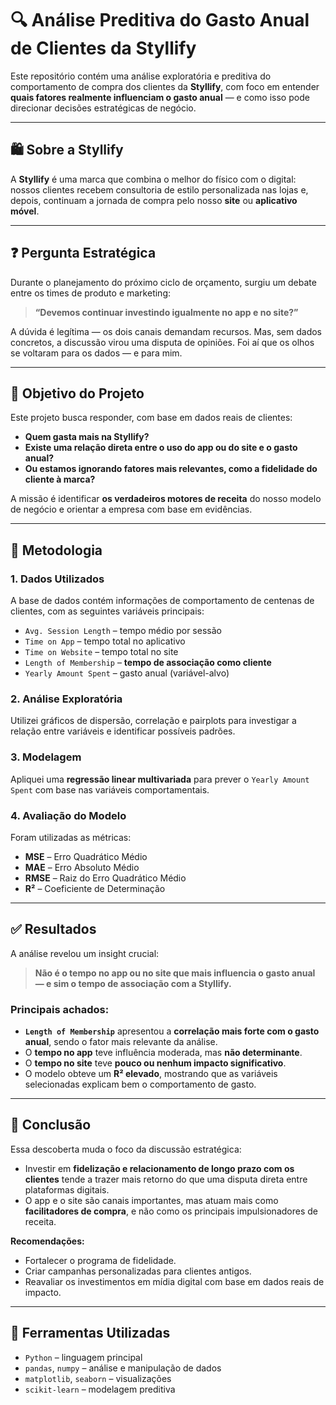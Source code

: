 # 🔍 Análise Preditiva do Gasto Anual de Clientes da Styllify
Este repositório contém uma análise exploratória e preditiva do comportamento de compra dos clientes da **Styllify**, com foco em entender **quais fatores realmente influenciam o gasto anual** — e como isso pode direcionar decisões estratégicas de negócio.

---

## 🛍️ Sobre a Styllify

A **Styllify** é uma marca que combina o melhor do físico com o digital: nossos clientes recebem consultoria de estilo personalizada nas lojas e, depois, continuam a jornada de compra pelo nosso **site** ou **aplicativo móvel**.

---

## ❓ Pergunta Estratégica

Durante o planejamento do próximo ciclo de orçamento, surgiu um debate entre os times de produto e marketing:

> **“Devemos continuar investindo igualmente no app e no site?”**

A dúvida é legítima — os dois canais demandam recursos. Mas, sem dados concretos, a discussão virou uma disputa de opiniões. Foi aí que os olhos se voltaram para os dados — e para mim.

---

## 🎯 Objetivo do Projeto

Este projeto busca responder, com base em dados reais de clientes:

- **Quem gasta mais na Styllify?**
- **Existe uma relação direta entre o uso do app ou do site e o gasto anual?**
- **Ou estamos ignorando fatores mais relevantes, como a fidelidade do cliente à marca?**

A missão é identificar **os verdadeiros motores de receita** do nosso modelo de negócio e orientar a empresa com base em evidências.

---

## 🧠 Metodologia

### 1. Dados Utilizados
A base de dados contém informações de comportamento de centenas de clientes, com as seguintes variáveis principais:

- `Avg. Session Length` – tempo médio por sessão
- `Time on App` – tempo total no aplicativo
- `Time on Website` – tempo total no site
- `Length of Membership` – **tempo de associação como cliente**
- `Yearly Amount Spent` – gasto anual (variável-alvo)

### 2. Análise Exploratória
Utilizei gráficos de dispersão, correlação e pairplots para investigar a relação entre variáveis e identificar possíveis padrões.

### 3. Modelagem
Apliquei uma **regressão linear multivariada** para prever o `Yearly Amount Spent` com base nas variáveis comportamentais.

### 4. Avaliação do Modelo
Foram utilizadas as métricas:
- **MSE** – Erro Quadrático Médio
- **MAE** – Erro Absoluto Médio
- **RMSE** – Raiz do Erro Quadrático Médio
- **R²** – Coeficiente de Determinação

---

## ✅ Resultados

A análise revelou um insight crucial:

> **Não é o tempo no app ou no site que mais influencia o gasto anual — e sim o tempo de associação com a Styllify.**

### Principais achados:
- **`Length of Membership`** apresentou a **correlação mais forte com o gasto anual**, sendo o fator mais relevante da análise.
- O **tempo no app** teve influência moderada, mas **não determinante**.
- O **tempo no site** teve **pouco ou nenhum impacto significativo**.
- O modelo obteve um **R² elevado**, mostrando que as variáveis selecionadas explicam bem o comportamento de gasto.

---

## 📌 Conclusão

Essa descoberta muda o foco da discussão estratégica:

- Investir em **fidelização e relacionamento de longo prazo com os clientes** tende a trazer mais retorno do que uma disputa direta entre plataformas digitais.
- O app e o site são canais importantes, mas atuam mais como **facilitadores de compra**, e não como os principais impulsionadores de receita.

**Recomendações:**
- Fortalecer o programa de fidelidade.
- Criar campanhas personalizadas para clientes antigos.
- Reavaliar os investimentos em mídia digital com base em dados reais de impacto.

---

## 🧰 Ferramentas Utilizadas

- `Python` – linguagem principal
- `pandas`, `numpy` – análise e manipulação de dados
- `matplotlib`, `seaborn` – visualizações
- `scikit-learn` – modelagem preditiva

